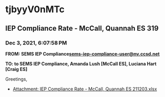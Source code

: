 # tjbyyV0nMTc
## IEP Compliance Rate - McCall, Quannah ES 319
### Dec 3, 2021, 6:07:58 PM
**FROM: SEMS IEP Compliance<sems-iep-compliance-user@nv.ccsd.net>**

**TO: to SEMS IEP Compliance, Amanda Lush [McCall ES], Luciana Hart [Craig ES]**


Greetings,  





* [Attachment: IEP Compliance Rate - McCall, Quannah ES 211203.xlsx](tjbyyV0nMTc-attachment-1.xlsx)
